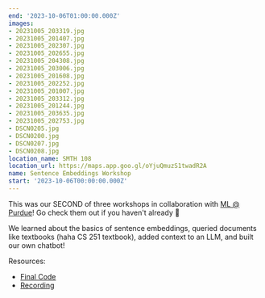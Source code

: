 ```yaml
---
end: '2023-10-06T01:00:00.000Z'
images:
- 20231005_203319.jpg
- 20231005_201407.jpg
- 20231005_202307.jpg
- 20231005_202655.jpg
- 20231005_204308.jpg
- 20231005_203006.jpg
- 20231005_201608.jpg
- 20231005_202252.jpg
- 20231005_201007.jpg
- 20231005_203312.jpg
- 20231005_201244.jpg
- 20231005_203635.jpg
- 20231005_202753.jpg
- DSCN0205.jpg
- DSCN0200.jpg
- DSCN0207.jpg
- DSCN0208.jpg
location_name: SMTH 108
location_url: https://maps.app.goo.gl/oYjuQmuzS1twadR2A
name: Sentence Embeddings Workshop
start: '2023-10-06T00:00:00.000Z'
---
```


This was our SECOND of three workshops in collaboration with [ML @ Purdue](https://ml-purdue.github.io)! Go check them out if you haven't already 💛

We learned about the basics of sentence embeddings, queried documents like textbooks (haha CS 251 textbook), added context to an LLM, and built our own chatbot! 

Resources:
- [Final Code](https://puhack.horse/mlp-2)
- [Recording](https://www.twitch.tv/videos/1947013306)
